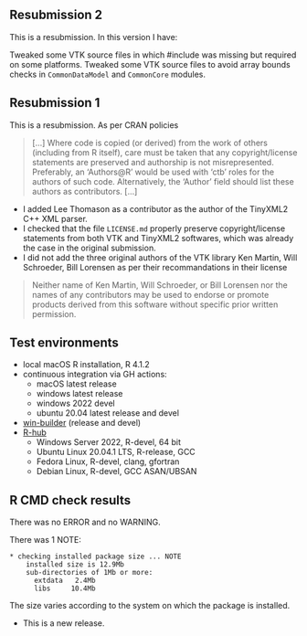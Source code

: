 ## Resubmission 2
This is a resubmission. In this version I have:

Tweaked some VTK source files in which #include <limits> was missing but required on some platforms.
Tweaked some VTK source files to avoid array bounds checks in `CommonDataModel` and `CommonCore` modules.

## Resubmission 1
This is a resubmission. As per CRAN policies

> [...] Where code is copied (or derived) from the work of others (including from R itself), care must be taken that any copyright/license statements are preserved and authorship is not misrepresented.
Preferably, an ‘Authors@R’ would be used with ‘ctb’ roles for the authors of such code. Alternatively, the ‘Author’ field should list these authors as contributors. [...]

* I added Lee Thomason as a contributor as the author of the TinyXML2 C++ XML parser.
* I checked that the file `LICENSE.md` properly preserve copyright/license statements from both VTK and TinyXML2 softwares, which was already the case in the original submission.
* I did not add the three original authors of the VTK library Ken Martin, Will Schroeder, Bill Lorensen as per their recommandations in their license

> Neither name of Ken Martin, Will Schroeder, or Bill Lorensen nor the names of any contributors may be used to endorse or promote products derived from this software without specific prior written permission.

## Test environments
* local macOS R installation, R 4.1.2
* continuous integration via GH actions:
  * macOS latest release
  * windows latest release
  * windows 2022 devel
  * ubuntu 20.04 latest release and devel
* [win-builder](https://win-builder.r-project.org/) (release and devel)
* [R-hub](https://builder.r-hub.io)
  - Windows Server 2022, R-devel, 64 bit
  - Ubuntu Linux 20.04.1 LTS, R-release, GCC
  - Fedora Linux, R-devel, clang, gfortran
  - Debian Linux, R-devel, GCC ASAN/UBSAN

## R CMD check results
There was no ERROR and no WARNING.

There was 1 NOTE:

    * checking installed package size ... NOTE
        installed size is 12.9Mb
        sub-directories of 1Mb or more:
          extdata   2.4Mb
          libs     10.4Mb

The size varies according to the system on which the package is installed.

* This is a new release.
